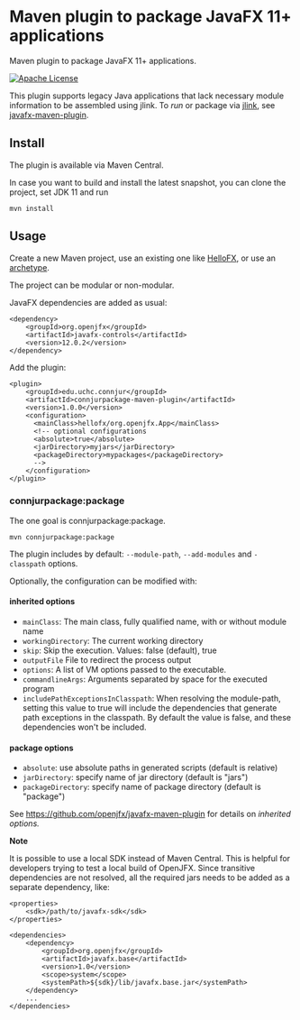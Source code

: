 # Maven plugin to package JavaFX 11+ applications 

Maven plugin to package JavaFX 11+ applications.


[![Apache License](https://img.shields.io/badge/license-Apache%20License%202.0-blue.svg)](http://www.apache.org/licenses/LICENSE-2.0)

This plugin supports legacy Java applications that lack necessary module information to be assembled using jlink.
To _run_ or package via [jlink](https://docs.oracle.com/javase/9/tools/jlink.htm#JSWOR-GUID-CECAC52B-CFEE-46CB-8166-F17A8E9280E9),
see [javafx-maven-plugin](https://github.com/openjfx/javafx-maven-plugin).


## Install

The plugin is available via Maven Central. 

In case you want to build and install the latest snapshot, you can
clone the project, set JDK 11 and run

```
mvn install
``` 

## Usage

Create a new Maven project, use an existing one like [HelloFX](https://github.com/openjfx/samples/tree/master/CommandLine/Modular/Maven/hellofx), or use an [archetype](https://github.com/openjfx/javafx-maven-archetypes).

The project can be modular or non-modular.

JavaFX dependencies are added as usual:

```
<dependency>
    <groupId>org.openjfx</groupId>
    <artifactId>javafx-controls</artifactId>
    <version>12.0.2</version>
</dependency>
```

Add the plugin:

```
<plugin>
	<groupId>edu.uchc.connjur</groupId>
	<artifactId>connjurpackage-maven-plugin</artifactId>
	<version>1.0.0</version>
	<configuration>
	  <mainClass>hellofx/org.openjfx.App</mainClass>
	  <!-- optional configurations
	  <absolute>true</absolute>
	  <jarDirectory>myjars</jarDirectory>
	  <packageDirectory>mypackages</packageDirectory>
	  -->
	</configuration>
</plugin>
```

### connjurpackage:package 

The one goal is connjurpackage:package.
```
mvn connjurpackage:package
```
The plugin includes by default: `--module-path`, `--add-modules` and `-classpath` options. 

Optionally, the configuration can be modified with:

#### inherited options
- `mainClass`: The main class, fully qualified name, with or without module name
- `workingDirectory`: The current working directory
- `skip`: Skip the execution. Values: false (default), true
- `outputFile` File to redirect the process output
- `options`: A list of VM options passed to the executable.
- `commandlineArgs`: Arguments separated by space for the executed program
- `includePathExceptionsInClasspath`: When resolving the module-path, setting this value to true will include the 
dependencies that generate path exceptions in the classpath. By default the value is false, and these dependencies 
won't be included.
#### package options
- `absolute`: use absolute paths in generated scripts (default is relative)
- `jarDirectory`: specify name of jar directory (default is "jars") 
- `packageDirectory`: specify name of package directory (default is "package") 

See https://github.com/openjfx/javafx-maven-plugin for details on _inherited options._

**Note**

It is possible to use a local SDK instead of Maven Central. 
This is helpful for developers trying to test a local build of OpenJFX. 
Since transitive dependencies are not resolved, 
all the required jars needs to be added as a separate dependency, like:

```
<properties>
    <sdk>/path/to/javafx-sdk</sdk>
</properties>

<dependencies>
    <dependency>
        <groupId>org.openjfx</groupId>
        <artifactId>javafx.base</artifactId>
        <version>1.0</version>
        <scope>system</scope>
        <systemPath>${sdk}/lib/javafx.base.jar</systemPath>
    </dependency>
    ...
</dependencies>
```

